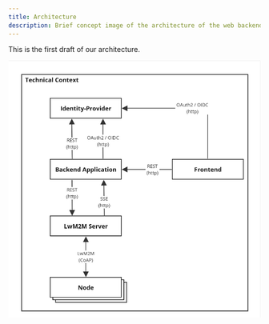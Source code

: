 ```yaml
---
title: Architecture
description: Brief concept image of the architecture of the web backend
---
```


This is the first draft of our architecture.

![Technical Context](./backend-technical-context.jpg)
